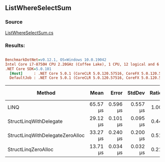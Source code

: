﻿## ListWhereSelectSum

### Source
[ListWhereSelectSum.cs](../../src/StructLinq.Benchmark/ListWhereSelectSum.cs)

### Results:
``` ini

BenchmarkDotNet=v0.12.1, OS=Windows 10.0.19042
Intel Core i7-8750H CPU 2.20GHz (Coffee Lake), 1 CPU, 12 logical and 6 physical cores
.NET Core SDK=5.0.101
  [Host]     : .NET Core 5.0.1 (CoreCLR 5.0.120.57516, CoreFX 5.0.120.57516), X64 RyuJIT
  DefaultJob : .NET Core 5.0.1 (CoreCLR 5.0.120.57516, CoreFX 5.0.120.57516), X64 RyuJIT


```
|                          Method |     Mean |    Error |   StdDev | Ratio | Gen 0 | Gen 1 | Gen 2 | Allocated |
|-------------------------------- |---------:|---------:|---------:|------:|------:|------:|------:|----------:|
|                            LINQ | 65.57 μs | 0.596 μs | 0.557 μs |  1.00 |     - |     - |     - |     152 B |
|          StructLinqWithDelegate | 29.12 μs | 0.101 μs | 0.095 μs |  0.44 |     - |     - |     - |      96 B |
| StructLinqWithDelegateZeroAlloc | 33.27 μs | 0.240 μs | 0.200 μs |  0.51 |     - |     - |     - |         - |
|             StructLinqZeroAlloc | 13.71 μs | 0.034 μs | 0.032 μs |  0.21 |     - |     - |     - |         - |

